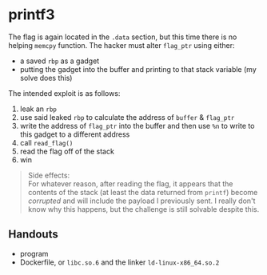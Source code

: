 # printf3

The flag is again located in the `.data` section, but this time there is
no helping `memcpy` function. The hacker must alter `flag_ptr` using either:

- a saved `rbp` as a gadget
- putting the gadget into the buffer and printing to that stack variable (my solve does this)

The intended exploit is as follows:

1. leak an `rbp`
1. use said leaked `rbp` to calculate the address of `buffer` & `flag_ptr`
1. write the address of `flag_ptr` into the buffer and then use `%n` to write to this gadget to a different address
1. call `read_flag()`
1. read the flag off of the stack
1. win

>Side effects:  
>For whatever reason, after reading the flag, it appears that
>the contents of the stack (at least the data returned from `printf`)
>become *corrupted* and will include the payload I previously sent.
>I really don't know why this happens, but the challenge is still solvable despite this.

## Handouts

- program
- Dockerfile, or `libc.so.6` and the linker `ld-linux-x86_64.so.2`
